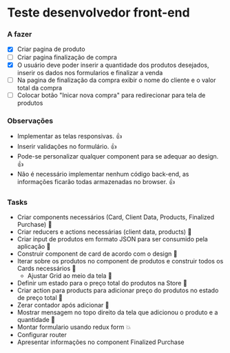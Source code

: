 # Teste desenvolvedor front-end

### A fazer
 - [x] Criar pagina de produto
 - [ ] Criar pagina finalização de compra
 - [x] O usuário deve poder inserir a quantidade dos produtos desejados, inserir os dados nos formularios e finalizar a venda
 - [ ] Na pagina de finalização da compra exibir o nome do cliente e o valor total da compra
 - [ ] Colocar botão "Inicar nova compra" para redirecionar para tela de produtos

### Observações
 - Implementar as telas responsivas. :+1:
 - Inserir validações no formulário. :+1:
 - Pode-se personalizar qualquer component para se adequar ao design. :+1:
 - Não é necessário implementar nenhum código back-end, as informações ficarão todas armazenadas no browser. :+1:

### Tasks
 - Criar components necessários (Card, Client Data, Products, Finalized Purchase) :muscle:
 - Criar reducers e actions necessárias (client data, products) :muscle:
 - Criar input de produtos em formato JSON para ser consumido pela aplicação :muscle:
 - Construir component de card de acordo com o design :muscle:   
 - Iterar sobre os produtos no component de produtos e construir todos os Cards necessários :muscle:
    - Ajustar Grid ao meio da tela :muscle:
 - Definir um estado para o preço total do produtos na Store :muscle:
 - Criar action para products para adicionar preço do produtos no estado de preço total :muscle:
 - Zerar contador após adicionar :muscle:
 - Mostrar mensagem no topo direito da tela que adicionou o produto e a quantidade :muscle:
 - Montar formulario usando redux form :collision:
 - Configurar router 
 - Apresentar informações no component Finalized Purchase